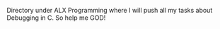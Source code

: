 Directory under ALX Programming where I will push all my tasks about Debugging in C.
So help me GOD!